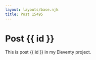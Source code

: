 ```yaml
---
layout: layouts/base.njk
title: Post 15495
---
```


# Post {{ id }}

This is post {{ id }} in my Eleventy project.
